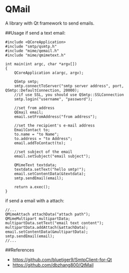 # QMail
A library with Qt framework to send emails.

##Usage
if send a text email:
```
#include <QCoreApplication>
#include "smtp/qsmtp.h"
#include "mime/qemail.h"
#include "mime/qmimetext.h"

int main(int argc, char *argv[])
{
    QCoreApplication a(argc, argv);

    QSmtp smtp;
    smtp.connectToServer("smtp server address", port, QSmtp::DefaultConnection, 20000);
    //if use SSL, you should use QSmtp::SSLConnection
    smtp.login("username", "password");
    
    //set from address
    QEmail email;
    email.setFromAddress("from address");
    
    //set the recipient's e-mail address
    EmailContact to;
    to.name = "to Name";
    to.address = "to Address";
	email.addToContact(to);
	
	//set subject of the email
	email.setSubject("email subject");
	
    QMimeText textdata;
    textdata.setText("hello smtp!");
    email.setContentData(&textdata);
    smtp.sendEmail(email);

    return a.exec();
}
```

if send a email with a attach:
```
//...
QMimeAttach attachData("attach path");
QMimeMultipart multipartData;
multipartData.setText("email text content");
multipartData.addAttach(&attachData);
email.setContentData(&multipartData);
smtp.sendEmail(email);
//...
```
##References
* https://github.com/bluetiger9/SmtpClient-for-Qt
* https://github.com/dbzhang800/QtMail